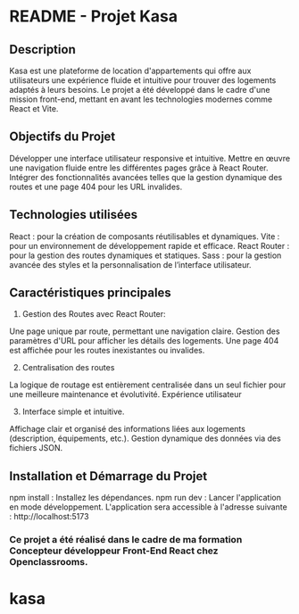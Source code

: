 # README - Projet Kasa

## Description
Kasa est une plateforme de location d'appartements qui offre aux utilisateurs une expérience fluide et intuitive pour trouver des logements adaptés à leurs besoins. Le projet a été développé dans le cadre d'une mission front-end, mettant en avant les technologies modernes comme React et Vite.

## Objectifs du Projet
Développer une interface utilisateur responsive et intuitive.
Mettre en œuvre une navigation fluide entre les différentes pages grâce à React Router.
Intégrer des fonctionnalités avancées telles que la gestion dynamique des routes et une page 404 pour les URL invalides.

## Technologies utilisées
React : pour la création de composants réutilisables et dynamiques.
Vite : pour un environnement de développement rapide et efficace.
React Router : pour la gestion des routes dynamiques et statiques.
Sass : pour la gestion avancée des styles et la personnalisation de l’interface utilisateur.

## Caractéristiques principales
1. Gestion des Routes avec React Router:

Une page unique par route, permettant une navigation claire.
Gestion des paramètres d'URL pour afficher les détails des logements.
Une page 404 est affichée pour les routes inexistantes ou invalides.

2. Centralisation des routes

La logique de routage est entièrement centralisée dans un seul fichier pour une meilleure maintenance et évolutivité.
Expérience utilisateur

3. Interface simple et intuitive.

Affichage clair et organisé des informations liées aux logements (description, équipements, etc.).
Gestion dynamique des données via des fichiers JSON.

## Installation et Démarrage du Projet

npm install : Installez les dépendances.
npm run dev : Lancer l'application en mode développement.
L'application sera accessible à l'adresse suivante : http://localhost:5173


### Ce projet a été réalisé dans le cadre de ma formation Concepteur développeur Front-End React chez Openclassrooms.
# kasa
